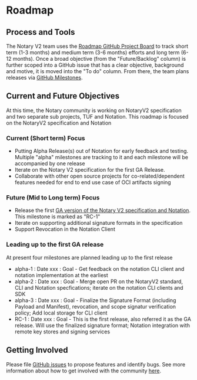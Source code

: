 # Roadmap
## Process and Tools
The Notary V2 team uses the [Roadmap GitHub Project Board](https://github.com/iamsamirzon/roadmap/projects/1) to track short term (1-3 months) and medium term (3-6 months) efforts and long term (6-12 months). Once a broad objective (from the "Future/Backlog" column) is further scoped into a GitHub issue that has a clear objective, background and motive, it is moved into the "To do" column. From there, the team plans releases via [GitHub Milestones](https://github.com/iamsamirzon/roadmap/milestones).

## Current and Future Objectives
At this time, the Notary community is working on NotaryV2 specification  and two separate sub projects, TUF and Notation. This roadmap is focused  on the NotaryV2 specification  and Notation

### Current (Short term) Focus
- Putting Alpha Release(s) out of Notation for early feedback and testing. Multiple "alpha" milestones are tracking to it and each milestone will be accompanied by one release
- Iterate on the Notary V2 specification for the first GA Release. 
- Collaborate with other open source projects for co-related/dependent features needed for end to end use case of OCI artifacts signing

### Future (Mid to Long term) Focus
- Release the first [GA version of the Notary V2 specification and Notation](https://github.com/iamsamirzon/ForTestPurpose/projects/1). This milestone is marked as "RC-1"
- Iterate on supporting additional signature formats in the specification
- Support Revocation in the Notation Client

### Leading up to the first GA release
At present four milestones are planned leading up to the first release
- alpha-1 : Date xxx  : Goal - Get feedback on the notation CLI client and notation implementation at the earliest
- alpha-2 : Date xxx  : Goal - Merge open PR on the NotaryV2 standard, CLI and Notation specfications; iterate on the notation CLI clients and SDK
- alpha-3 : Date xxx  : Goal - Finalize the Signature Format (including Payload and Manifest), revocation, and scope signatur verification policy; Add local storage for CLI client
- RC-1    : Date xxx  : Goal - This is the first release, also referred it as the GA release. Will use the finalized signature format; Notation integration with remote key stores and signing services


## Getting Involved

Please file [GitHub issues](https://github.com/notaryproject/notaryproject/issues) to propose features and identify bugs. See more information about how to get involved with the community [here](https://github.com/notaryproject).
